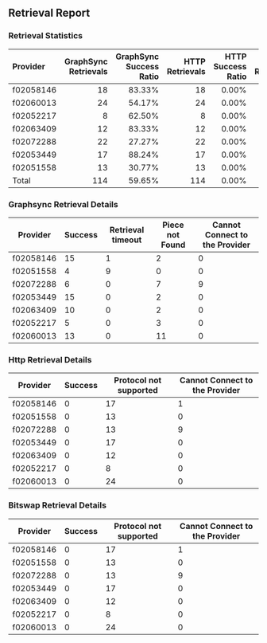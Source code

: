 ## Retrieval Report
### Retrieval Statistics
| Provider  | GraphSync Retrievals | GraphSync Success Ratio | HTTP Retrievals | HTTP Success Ratio | Bitswap Retrievals | Bitswap Success Ratio |
| :-------- | -------------------: | ----------------------: | --------------: | -----------------: | -----------------: | --------------------: |
| f02058146 |                   18 |                  83.33% |              18 |              0.00% |                 18 |                 0.00% |
| f02060013 |                   24 |                  54.17% |              24 |              0.00% |                 24 |                 0.00% |
| f02052217 |                    8 |                  62.50% |               8 |              0.00% |                  8 |                 0.00% |
| f02063409 |                   12 |                  83.33% |              12 |              0.00% |                 12 |                 0.00% |
| f02072288 |                   22 |                  27.27% |              22 |              0.00% |                 22 |                 0.00% |
| f02053449 |                   17 |                  88.24% |              17 |              0.00% |                 17 |                 0.00% |
| f02051558 |                   13 |                  30.77% |              13 |              0.00% |                 13 |                 0.00% |
| Total     |                  114 |                  59.65% |             114 |              0.00% |                114 |                 0.00% |

### Graphsync Retrieval Details
| Provider  | Success | Retrieval timeout | Piece not Found | Cannot Connect to the Provider |
| --------- | ------- | ----------------- | --------------- | ------------------------------ |
| f02058146 | 15      | 1                 | 2               | 0                              |
| f02051558 | 4       | 9                 | 0               | 0                              |
| f02072288 | 6       | 0                 | 7               | 9                              |
| f02053449 | 15      | 0                 | 2               | 0                              |
| f02063409 | 10      | 0                 | 2               | 0                              |
| f02052217 | 5       | 0                 | 3               | 0                              |
| f02060013 | 13      | 0                 | 11              | 0                              |

### Http Retrieval Details
| Provider  | Success | Protocol not supported | Cannot Connect to the Provider |
| --------- | ------- | ---------------------- | ------------------------------ |
| f02058146 | 0       | 17                     | 1                              |
| f02051558 | 0       | 13                     | 0                              |
| f02072288 | 0       | 13                     | 9                              |
| f02053449 | 0       | 17                     | 0                              |
| f02063409 | 0       | 12                     | 0                              |
| f02052217 | 0       | 8                      | 0                              |
| f02060013 | 0       | 24                     | 0                              |

### Bitswap Retrieval Details
| Provider  | Success | Protocol not supported | Cannot Connect to the Provider |
| --------- | ------- | ---------------------- | ------------------------------ |
| f02058146 | 0       | 17                     | 1                              |
| f02051558 | 0       | 13                     | 0                              |
| f02072288 | 0       | 13                     | 9                              |
| f02053449 | 0       | 17                     | 0                              |
| f02063409 | 0       | 12                     | 0                              |
| f02052217 | 0       | 8                      | 0                              |
| f02060013 | 0       | 24                     | 0                              |
